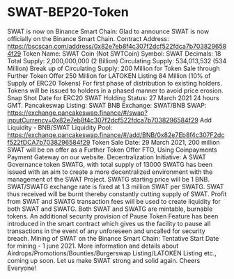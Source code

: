# SWAT-BEP20-Token
SWAT is now on Binance Smart Chain: Glad to announce SWAT is now officially on the Binance Smart Chain.
Contract Address: https://bscscan.com/address/0x82e7eb8f4c307f2dcf522fdca7b7038296584f29
Token Name: SWAT Coin (Not SWTCoin)
Symbol: SWAT
Decimals: 18
Total Supply: 2,000,000,000 (2 Billion)
Circulating Supply: 534,013,532 (534 Million)
Break up of Circulating Supply:
200 Million for Token Sale through Further Token Offer
250 Million for LATOKEN Listing
84 Million (10% of Supply of ERC20 Tokens) For first phase of distribution to existing holders. Tokens will be issued to holders in a phased manner to avoid price erosion.
Snap Shot Date for ERC20 SWAT Holding Status: 27 March 2021 24 hours GMT.
Pancakeswap Listing:
SWAT BNB Exchange: SWAT/BNB SWAP: https://exchange.pancakeswap.finance/#/swap?inputCurrency=0x82e7eb8f4c307f2dcf522fdca7b7038296584f29
Add Liquidity - BNB/SWAT Liquidity Pool: https://exchange.pancakeswap.finance/#/add/BNB/0x82e7Eb8f4c307F2dcf522fDCA7b7038296584f29
Token Sale Date: 29 March 2021, 200 million SWAT will be on offer as a Further Token Offer FTO, Using Coinpayments Payment Gateway on our website.
Decentralization Initiative: A SWAT Governance token SWATG, with total supply of 13000 SWATG  has been issued with an aim to create a more decentralized environment with the management of the SWAT Project. SWATG starting price will be 1 BNB. SWAT/SWATG exchange rate is fixed at 1.3 million SWAT per SWATG. SWAT thus received will be burnt thereby constantly cutting supply of SWAT. Profit from SWAT and SWATG transaction fees will be used to create liquidity for both SWAT and SWATG.
Both SWAT and SWATG are mintable, burnable tokens. An additional security provision of Pause Token Feature has been introduced in the smart contract which gives us the facility to pause all transactions in the event of any unforeseen and uncalled for security breach.
Mining of SWAT on the Binance Smart Chain: Tentative Start Date for mining - 1 june 2021.
More information and details about Airdrops/Promotions/Bounties/Burgerswap Listing/LATOKEN Listing etc., coming up soon.
Let us make SWAT strong and solid again. Cheers Everyone!

